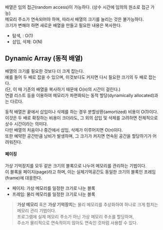 배열은 임의 접근(random access)이 가능하다. (상수 시간에 임의의 원소로 접근 가능)  
메모리 주소가 연속되어야 하며, 따라서 배열의 크기를 늘리는 것은 불가능하다.  
크기가 변해야 하면 새로운 배열을 만들고 필요한 내용은 복사한다.
- 탐색, : O(1)  
- 삽입, 삭제: O(N)

## Dynamic Array (동적 배열)
배열의 크기를 필요한 것보다 더 크게 잡는다.  
예를 들어 두 배로 잡을 수 있으며, 이것보다도 커지면 다시 필요한 크기의 두 배로 잡는다.  
(단, 이 때 기존의 배열을 복사하기 때문에 O(n)의 시간이 걸린다.)  
연결 리스트 등을 이용하여 메모리가 파편화되는 동적 할당(dynamically allocated)과는 다르다.  
  
동적 배열은 끝에서 삽입이나 삭제를 하는 경우 분할상환(amortized) 비용이 O(1)이다.  
이것은 두 배로 확장하는 비용이 크더라도, 그 외의 삽입 및 삭제를 고려하면 전체적으로 상수 시간이라는 의미다.  
다만 배열의 처음이나 중간에서 삽입, 삭제가 이루어지면 O(n)이다.  
또한 예약한 공간만큼 낭비가 발생하며, 그 크기가 커지면 연속된 공간을 할당하기가 어려워진다.
#### 페이징
가상 기억장치를 모두 같은 크기의 블록으로 나누어 메모리를 관리하는 기법이다.  
이 블록을 페이지(page)라고 하며, 이는 실제기억공간도 동일한 크기의 블록인 프레임(frame)에 대응한다.
- 페이지: 가상 메모리를 일정한 크기로 나눈 블록
- 프레임: 물리 메모리를 일정한 크기로 나눈 블록
> **가상 메모리** 혹은 **가상 기억장치**는 물리 메모리를 추상화하여 하나로 크게 합치는 메모리 관리 기법이다.  
> 프로그램에 실제 메모리 주소가 아닌 가상 메모리 주소를 할당하며,  
> 주소가 물리적으로 연속적이지 않아도 연속인 것처럼 사용할 수 있다.
